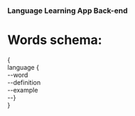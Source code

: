 ﻿### Language Learning App Back-end
 # Words schema:
 { 
 <br />
 language {
 <br />
 --word
 <br />
 --definition
 <br />
 --example
 <br />
 --}
  <br />
 }
